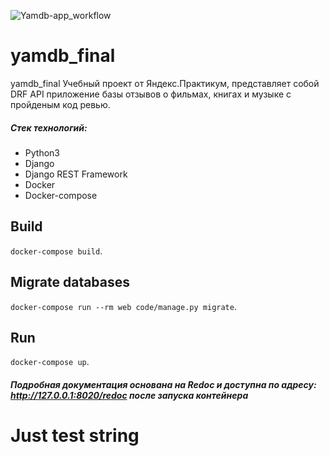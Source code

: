 ![Yamdb-app_workflow](https://github.com/DmitrTRC/yamdb_final/workflows/Yamdb-app_workflow/badge.svg)

# yamdb_final
yamdb_final
Учебный проект от Яндекс.Практикум, представляет собой DRF API приложение базы отзывов о фильмах, книгах и музыке с пройденым код ревью.

##### **Стек технологий:**
* Python3
* Django
* Django REST Framework
* Docker
* Docker-compose

## Build
`docker-compose build`.

## Migrate databases
`docker-compose run --rm web code/manage.py migrate`.

## Run
`docker-compose up`.

##### Подробная документация основана на Redoc и доступна по адресу: <http://127.0.0.1:8020/redoc> после запуска контейнера
# Just test string
